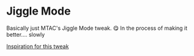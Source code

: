 # Jiggle Mode

Basically just MTAC's Jiggle Mode tweak. 😋
In the process of making it better.... slowly

[Inspiration for this tweak](https://www.youtube.com/watch?v=pAOjDXdiUzM)
